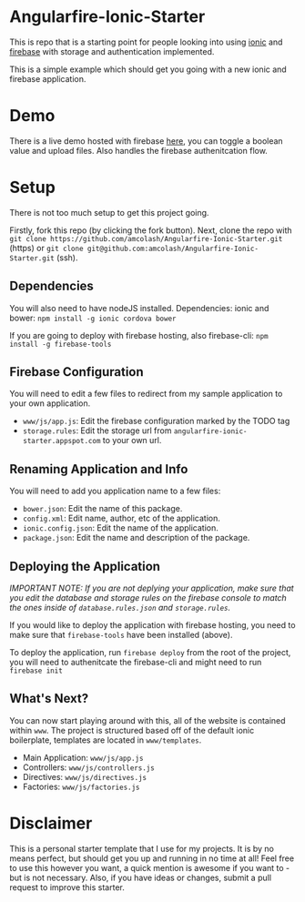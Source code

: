 # Angularfire-Ionic-Starter
This is repo that is a starting point for people looking into using [ionic](https://ionicframework.com/) and [firebase](firebase.google.com) with storage and authentication implemented.

This is a simple example which should get you going with a new ionic and firebase application.

# Demo
There is a live demo hosted with firebase [here](https://angularfire-ionic-starter.firebaseapp.com/), you can toggle a boolean value and upload files. Also handles the firebase authenitcation flow.

# Setup
There is not too much setup to get this project going.

Firstly, fork this repo (by clicking the fork button). Next, clone the repo with `git clone https://github.com/amcolash/Angularfire-Ionic-Starter.git` (https) or `git clone git@github.com:amcolash/Angularfire-Ionic-Starter.git` (ssh).

## Dependencies
You will also need to have nodeJS installed.
Dependencies: ionic and bower: `npm install -g ionic cordova bower`

If you are going to deploy with firebase hosting, also firebase-cli: `npm install -g firebase-tools`

## Firebase Configuration
You will need to edit a few files to redirect from my sample application to your own application.

* `www/js/app.js`: Edit the firebase configuration marked by the TODO tag
* `storage.rules`: Edit the storage url from `angularfire-ionic-starter.appspot.com` to your own url.

## Renaming Application and Info
You will need to add you application name to a few files:

* `bower.json`: Edit the name of this package.
* `config.xml`: Edit name, author, etc of the application.
* `ionic.config.json`: Edit the name of the application.
* `package.json`: Edit the name and description of the package.

## Deploying the Application
_IMPORTANT NOTE: If you are not deplying your application, make sure that you edit the database and storage rules on the firebase console to match the ones inside of `database.rules.json` and `storage.rules`._

If you would like to deploy the application with firebase hosting, you need to make sure that `firebase-tools` have been installed (above).

To deploy the application, run `firebase deploy` from the root of the project, you will need to authenitcate the firebase-cli and might need to run `firebase init`

## What's Next?
You can now start playing around with this, all of the website is contained within `www`. The project is structured based off of the default ionic boilerplate, templates are located in `www/templates`.

* Main Application: `www/js/app.js`
* Controllers: `www/js/controllers.js`
* Directives: `www/js/directives.js`
* Factories: `www/js/factories.js`

# Disclaimer
This is a personal starter template that I use for my projects. It is by no means perfect, but should get you up and running in no time at all! Feel free to use this however you want, a quick mention is awesome if you want to - but is not necessary. Also, if you have ideas or changes, submit a pull request to improve this starter.
